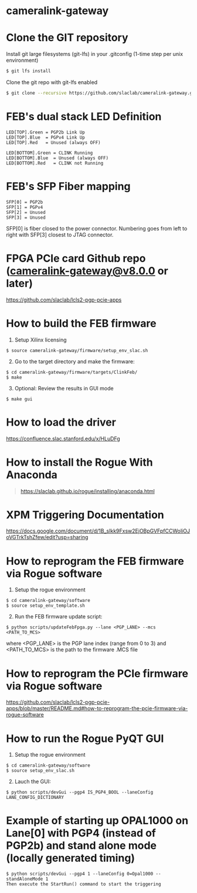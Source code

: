 # cameralink-gateway

<!--- ######################################################## -->

# Clone the GIT repository

Install git large filesystems (git-lfs) in your .gitconfig (1-time step per unix environment)
```bash
$ git lfs install
```
Clone the git repo with git-lfs enabled
```bash
$ git clone --recursive https://github.com/slaclab/cameralink-gateway.git
```

<!--- ######################################################## -->

# FEB's dual stack LED Definition

```
LED[TOP].Green = PGP2b Link Up
LED[TOP].Blue  = PGPv4 Link Up
LED[TOP].Red   = Unused (always OFF)

LED[BOTTOM].Green = CLINK Running
LED[BOTTOM].Blue  = Unused (always OFF)
LED[BOTTOM].Red   = CLINK not Running
```

<!--- ######################################################## -->

# FEB's SFP Fiber mapping

```
SFP[0] = PGP2b
SFP[1] = PGPv4
SFP[2] = Unused
SFP[3] = Unused
```

SFP[0] is fiber closed to the power connector.  Numbering goes from left to right with SFP[3] closest to JTAG connector.

<!--- ######################################################## -->

# FPGA PCIe card Github repo (cameralink-gateway@v8.0.0 or later)

https://github.com/slaclab/lcls2-pgp-pcie-apps

<!--- ######################################################## -->

# How to build the FEB firmware

1) Setup Xilinx licensing
```
$ source cameralink-gateway/firmware/setup_env_slac.sh
```

2) Go to the target directory and make the firmware:
```
$ cd cameralink-gateway/firmware/targets/ClinkFeb/
$ make
```

3) Optional: Review the results in GUI mode
```
$ make gui
```

<!--- ######################################################## -->

# How to load the driver

https://confluence.slac.stanford.edu/x/HLuDFg

<!--- ######################################################## -->

# How to install the Rogue With Anaconda

> https://slaclab.github.io/rogue/installing/anaconda.html

<!--- ######################################################## -->

# XPM Triggering Documentation

https://docs.google.com/document/d/1B_sIkk9Fxsw2EjOBpGVFpfCCWoIiOJoVGTrkTshZfew/edit?usp=sharing

<!--- ######################################################## -->

# How to reprogram the FEB firmware via Rogue software

1) Setup the rogue environment
```
$ cd cameralink-gateway/software
$ source setup_env_template.sh
```

2) Run the FEB firmware update script:
```
$ python scripts/updateFebFpga.py --lane <PGP_LANE> --mcs <PATH_TO_MCS>
```
where <PGP_LANE> is the PGP lane index (range from 0 to 3)
and <PATH_TO_MCS> is the path to the firmware .MCS file


<!--- ######################################################## -->

# How to reprogram the PCIe firmware via Rogue software

https://github.com/slaclab/lcls2-pgp-pcie-apps/blob/master/README.md#how-to-reprogram-the-pcie-firmware-via-rogue-software

<!--- ######################################################## -->

# How to run the Rogue PyQT GUI

1) Setup the rogue environment
```
$ cd cameralink-gateway/software
$ source setup_env_slac.sh
```

2) Lauch the GUI:
```
$ python scripts/devGui --pgp4 IS_PGP4_BOOL --laneConfig LANE_CONFIG_DICTIONARY
```

# Example of starting up OPAL1000 on Lane[0] with PGP4 (instead of PGP2b) and stand alone mode (locally generated timing)
```
$ python scripts/devGui --pgp4 1 --laneConfig 0=Opal1000 --standAloneMode 1
Then execute the StartRun() command to start the triggering
```

<!--- ######################################################## -->
